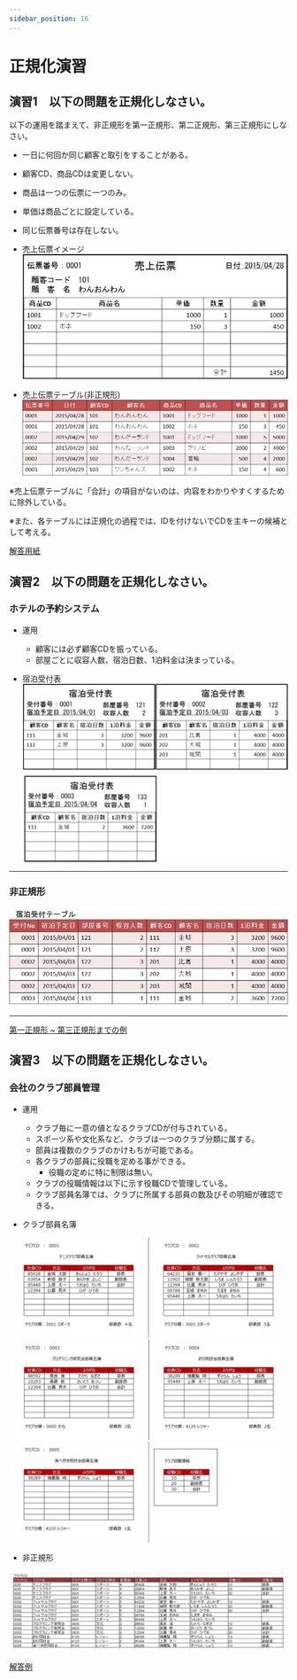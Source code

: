 ```yaml
---
sidebar_position: 16
---
```


# 正規化演習

## 演習1　以下の問題を正規化しなさい。

以下の運用を踏まえて、非正規形を第一正規形、第二正規形、第三正規形にしなさい。
- 一日に何回か同じ顧客と取引をすることがある。
- 顧客CD、商品CDは変更しない。
- 商品は一つの伝票に一つのみ。
- 単価は商品ごとに設定している。
- 同じ伝票番号は存在しない。

- 売上伝票イメージ  
![practice-salesslip-image](./images/practice-salesslip-image.jpg)

- 売上伝票テーブル(非正規形) 
![practice-salesslip-notnomalization](./images/practice-salesslip-notnomalization.jpg)  

※売上伝票テーブルに「合計」の項目がないのは、内容をわかりやすくするために除外している。  

※また、各テーブルには正規化の過程では、IDを付けないでCDを主キーの候補として考える。

[解答用紙](（DB設計）解答用紙.xlsx)

## 演習2　以下の問題を正規化しなさい。

### ホテルの予約システム

- 運用
  - 顧客には必ず顧客CDを振っている。
  - 部屋ごとに収容人数、宿泊日数、1泊料金は決まっている。

- 宿泊受付表
![exercises-hotel](./images/exercises-hotel.jpg)

---

### 非正規形
![exercises-not-nomalization](./images/exercises-not-nomalization.jpg)

---

[第一正規形 ~ 第三正規形までの例](nomalization-exercises.md)

## 演習3　以下の問題を正規化しなさい。

### 会社のクラブ部員管理

- 運用
  - クラブ毎に一意の値となるクラブCDが付与されている。
  - スポーツ系や文化系など、クラブは一つのクラブ分類に属する。
  - 部員は複数のクラブのかけもちが可能である。
  - 各クラブの部員に役職を定める事ができる。
    - 役職の定めに特に制限は無い。
  - クラブの役職情報は以下に示す役職CDで管理している。
  - クラブ部員名簿では、クラブに所属する部員の数及びその明細が確認できる。

- クラブ部員名簿

![norm_1](./images/norm_1.jpg)
![norm_2](./images/norm_2.jpg)
![norm_3](./images/norm_3.jpg)

- 非正規形

![norm_4](./images/norm_4.jpg)

[解答例](（DB設計）解答例.xlsx)

